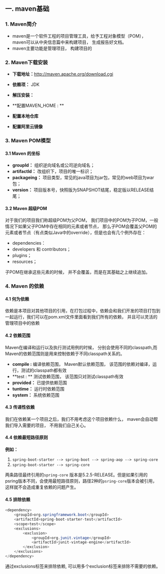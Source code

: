 ## 一. maven基础

### 1. Maven简介
* maven是一个软件工程的项目管理工具，给予工程对象模型（POM）， maven可以从中央信息篇中来构建项目， 生成报告好文档。
* maven主要功能是管理项目， 构建项目的

### 2. Maven下载安装

* **下载地址：**<http://maven.apache.org/download.cgi>

* **依赖项：** JDK
* **解压安装：**
* **配置MAVEN_HOME  : **

* **配置本地仓库**
* **配置阿里云镜像**

### 3. Maven POM模型

#### 3.1 Maven 的坐标

* **groupId：** 组织逆向域名或公司逆向域名；
* **artifactId：** 改组织下，项目的唯一标识；
* **packageing：** 项目类型，常见的java项目为jar包，常见的web项目为war包；
* **version：** 项目版本号，快照版为SNAPSHOT结尾，稳定版以RELEASE结尾；

#### 3.2 Maven 超级POM

对于我们的项目我们称超级POM为父POM， 我们项目中的POM为子POM，一般情况下如果父子POM中存在相同的元素或者节点， 那么子POM会覆盖父POM的元素或者节点（有点类似Java中的override），但是也会有几个例外存在：

* dependencies：
* developers 和 contributors；
* plugins；
* resources；

子POM在继承这些元素的时候， 并不会覆盖，而是在其基础之上继续追加。

### 4. Maven 的依赖

#### 4.1 何为依赖

依赖是本项目对其他项目的引用，在打包过程中，依赖会和我们开发的项目打包到一起运行，我们可以在pom.xml文件里面看到我们所有的依赖， 并且可以灵活的管理项目中的依赖

#### 4.2 依赖范围

Maven在编译和运行以及执行测试用例的时候， 分别会使用不同的classpath,而 Maven的依赖范围则是用来控制依赖于不同classpath关系的。

* **compile :** 编译依赖范围， Maven默认依赖范围， 该范围的依赖对编译，运行，测试的classpath都有效
* **test : ** 测试依赖范围， 该范围只对测试classpath有效
* **provided：** 已提供依赖范围
* **tuntime：** 运行时依赖范围
* **system：** 系统依赖范围

#### 4.3 传递性依赖

我们在依赖某一个项目之后，我们不用考虑这个项目依赖什么， maven会自动帮我们导入需要的项目， 不用我们自己关心。

#### 4.4 依赖最短路径原则

**例如：**

1. `spring-boot-starter --> spring-boot --> spring-aop --> spring-core`
2. `spring-boot-starter --> spring-core`

两条路径最终引用的`spring-core` 版本是5.2.5-RELEASE。但是如果引用的psring版本不同，会使用最短路径原则，路径2种的`psring-core`版本会被引用， 这样就不会造成重复依赖的问题产生。

#### 4.5 排除依赖

```java
<dependency>
    <groupId>org.springframework.boot</groupId>
    <artifactId>spring-boot-starter-test</artifactId>
    <scope>test</scope>
    <exclusions>
        <exclusion>
            <groupId>org.junit.vintage</groupId>
            <artifactId>junit-vintage-engine</artifactId>
        </exclusion>
    </exclusions>
</dependency>

```

通过exclusions标签来排除依赖, 可以用多个exclusion标签来排除不需要的依赖。



